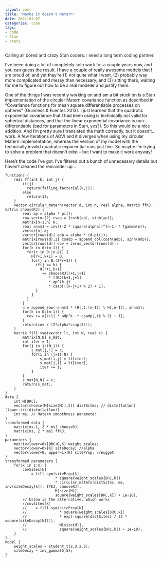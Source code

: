 ```yaml
---
layout: post
title: "Maybe it doesn't Matern"
date: 2021-04-07
categories: code
tags:
- code
- Stan
- stats
---
```

Calling all bored and crazy Stan coders. I need a long term coding partner.

I’ve been doing a lot of completely solo work for a couple years now, and you can guess the result. I have a couple of really awesome models that I am proud of, and yet they’re (1) not quite what I want, (2) probably way more complicated and messy than necessary, and (3) sitting there, waiting for me to figure out how to be a real modeler and justify them.

One of the things I was recently working on and am a bit stuck on is a Stan implementation of the circular Matern covariance function as described in “Covariance functions for mean square differentiable processes on spheres” (Guinness & Fuentes 2013). I just learned that the quadratic exponential covariance that I had been using is technically not valid for spherical distances, and that the linear exponential covariance is non-differentiable (bad for parameters in Stan, yes?). So this would be a nice addition. And I’m pretty sure I translated the math correctly, but it doesn’t… work. A few iterations of ADVI and it diverges when using my circular Matern implementation, whereas the version of my model with the technically invalid quadratic exponential runs just fine. So maybe I’m trying to solve a problem that doesn’t exist – but I want to make it work anyway!

Here’s the code I’ve got. I’ve filtered out a bunch of unnecessary details but haven’t cleaned the remainder up…

```
functions {
    real ff(int k, int j) {
        if(j)
          return(falling_factorial(k,j));
        else
          return(1);
    }
    vector circular_matern(vector d, int n, real alpha, matrix ffKJ, matrix chooseRJ) {
        real ap = alpha * pi();
        row_vector[2] csap = [cosh(ap), sinh(ap)];
        matrix[n-1,n] H;
        real annm1 = inv((-2 * square(alpha))^(n-1) * tgamma(n));
        vector[n] a;
        vector[rows(d)] adp = alpha * (d-pi());
        matrix[rows(d),2] csadp = append_col(cosh(adp), sinh(adp));
        vector[rows(d)] cov = zeros_vector(rows(d));
        for(k in 0:(n-1)) {
          for(r in 0:(n-2)) {
            H[r+1,k+1] = 0;
            for(j in 0:(2*r+1)) {
              if(j <= k) {
                H[r+1,k+1]
                 += chooseRJ[r+1,j+1]
                    * ffKJ[k+1,j+1]
                    * ap^(k-j)
                    * csap[((k-j+1) % 2) + 1];
              }
            }
          }
        }
        a = append_row(-annm1 * (H[,1:(n-1)] \ H[,n-1]), annm1);
        for(k in 0:(n-1)) {
          cov += a[k+1] * adp^k .* csadp[,(k % 2) + 1];
        }
        return(cov / (2*alpha*csap[2]));
    }
    matrix fill_sym(vector lt, int N, real c) {
        matrix[N,N] s_mat;
        int iter = 1;
        for(j in 1:(N-1)) {
            s_mat[j,j] = c;
            for(i in (j+1):N) {
                s_mat[i,j] = lt[iter];
                s_mat[j,i] = lt[iter];
                iter += 1;
            }
        }
        s_mat[N,N] = c;
        return(s_mat);
    }
}
data {
    int M[DRC];
    vector[choose(M[size(M)],2)] distSites; // distm(latlon)[lower.tri(distm(latlon)]
    int ms; // Matern smoothness parameter
}
transformed data {
    matrix[ms-1, 2 * ms] chooseRJ;
    matrix[ms, 2 * ms] ffKJ;
}
parameters {
    matrix<lower=0>[DRC+D,K] weight_scales;
    vector<lower=0>[K] siteDecay; //alpha
    vector<lower=0, upper=1>[K] siteProp; //nugget
}
transformed parameters {
    for(k in 1:K) {
        covSites[k]
            = fill_sym(siteProp[k]
                       * square(weight_scales[DRC,k])
                       * circular_matern(distSites, ms, inv(siteDecay[k]), ffKJ, chooseRJ),
                       M[size(M)],
                       square(weight_scales[DRC,k]) + 1e-10);
        // below is the alternative, which works
        //covSites[k]
        //    = fill_sym(siteProp[k]
        //               * square(weight_scales[DRC,k])
        //               * exp(-square(distSites) / (2 * square(siteDecay[k]))),
        //               M[size(M)],
        //               square(weight_scales[DRC,k]) + 1e-10);
    }
}
model {
    weight_scales ~ student_t(2,0,2.5);
    siteDecay ~ inv_gamma(5,5);
}
```
